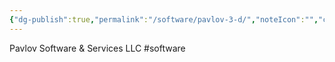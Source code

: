 ```yaml
---
{"dg-publish":true,"permalink":"/software/pavlov-3-d/","noteIcon":"","created":"2025-01-02T15:00:23.317-06:00"}
---
```


Pavlov Software & Services LLC
#software 